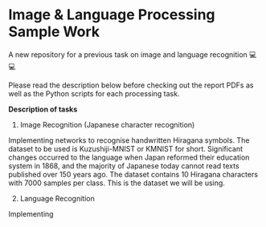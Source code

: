 # Image & Language Processing Sample Work 
A new repository for a previous task on image and language recognition 
:computer: :computer:

Please read the description below before checking out the report PDFs as well as the Python scripts for each processing task. 

**Description of tasks**

1. Image Recognition (Japanese character recognition)

Implementing networks to recognise handwritten Hiragana symbols. The dataset to be used is Kuzushiji-MNIST or KMNIST for short. Significant changes occurred to the language when Japan reformed their education system in 1868, and the majority of Japanese today cannot read texts published over 150 years ago. The dataset contains 10 Hiragana characters with 7000 samples per class. This is the dataset we will be using.

2. Language Recognition 

Implementing 
